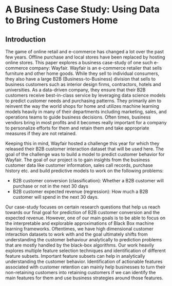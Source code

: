 # A Business Case Study: Using Data to Bring Customers Home

## Introduction

The game of online retail and e-commerce has changed a lot over the past few years. Offline purchase and local stores have been replaced by hosting online stores. This paper explores a business case-study of one such e-commerce company: Wayfair. Wayfair is an e-commerce retailer that sells furniture and other home goods. While they sell to individual consumers, they also have a large B2B (Business-to-Business) division that sells to business customers such as interior design firms, contractors, hotels and universities. 
As a data-driven company, they ensure that their B2B customers receive best-in-class service by leveraging data science models to predict customer needs and purchasing patterns. They primarily aim to reinvent the way the world shops for home and utilizes machine learning models heavily in many of their departments including marketing, sales, and operations teams to guide business decisions. Often times, business vendors bring in most profits and it becomes really important for a company to personalize efforts for them and retain them and take appropriate measures if they are not retained. 

Keeping this in mind, Wayfair hosted a challenge this year for which they released their B2B customer interaction dataset that will be used here. The goal of the challenge was to build a model to predict customer behavior for Wayfair. The goal of our project is to gain insights from the business customer data like customer information, sales call records, purchase history etc. and build predictive models to work on the following problems:
* B2B customer conversion (classification): Whether a B2B customer will purchase or not in the next 30 days
* B2B customer expected revenue (regression): How much a B2B customer will spend in the next 30 days. 

Our case-study focuses on certain research questions that help us reach towards our final goal for prediction of B2B customer conversion and the expected revenue. However, one of our main goals is to be able to focus on the interpretable and explorable approximations of Black Box machine learning frameworks. Oftentimes, we have high dimensional customer interaction datasets to work with and the goal ultimately shifts from understanding the customer behaviour analytically to prediction problems that are mostly handled by the black-box algorithms. Our work heavily explores multiple feature selection techniques and identification of different feature subsets. Important feature subsets can help in analytically understanding the customer behavior. Identification of actionable features associated with customer retention can mainly help businesses to turn their non-retaining customers into retaining customers if we can identify the main features for them and use business strategies around those features. 

